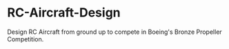 # RC-Aircraft-Design
Design RC Aircraft from ground up to compete in Boeing's Bronze Propeller Competition.
